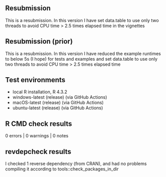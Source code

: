 
## Resubmission

This is a resubmission. In this version I have set data.table to use only two
threads to avoid CPU time > 2.5 times elapsed time in the vignettes


## Resubmission (prior)

This is a resubmission. In this version I have reduced the example runtimes to
below 5s (I hope) for tests and examples and set data.table to use only two
threads to avoid CPU time > 2.5 times elapsed time

## Test environments
* local R installation, R 4.3.2
* windows-latest (release) (via GitHub Actions)
* macOS-latest (release) (via GitHub Actions)
* ubuntu-latest (release) (via GitHub Actions)

## R CMD check results

0 errors | 0 warnings | 0 notes

## revdepcheck results

I checked 1 reverse dependency (from CRAN), and had no problems compiling it 
according to tools::check_packages_in_dir
